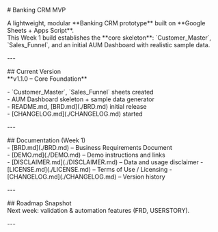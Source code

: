 \# Banking CRM MVP  

A lightweight, modular \*\*Banking CRM prototype\*\* built on \*\*Google Sheets \+ Apps Script\*\*.    
This Week 1 build establishes the \*\*core skeleton\*\*: \`Customer\_Master\`, \`Sales\_Funnel\`, and an initial AUM Dashboard with realistic sample data.

\---

\#\# Current Version    
\*\*v1.1.0 – Core Foundation\*\*  

\- \`Customer\_Master\`, \`Sales\_Funnel\` sheets created    
\- AUM Dashboard skeleton \+ sample data generator    
\- README.md, \[BRD.md\](./BRD.md) initial release    
\- \[CHANGELOG.md\](./CHANGELOG.md) started  

\---

\#\# Documentation (Week 1\)  
\- \[BRD.md\](./BRD.md) – Business Requirements Document  
\- \[DEMO.md](./DEMO.md) – Demo instructions and links  
\- \[DISCLAIMER.md](./DISCLAIMER.md) – Data and usage disclaimer 
\- \[LICENSE.md](./LICENSE.md) – Terms of Use / Licensing
\- \[CHANGELOG.md\](./CHANGELOG.md) – Version history  

\---

\#\# Roadmap Snapshot    
Next week: validation & automation features (FRD, USERSTORY).

\---

